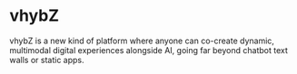 # vhybZ
vhybZ is a new kind of platform where anyone can co-create dynamic, multimodal digital experiences alongside AI, going far beyond chatbot text walls or static apps.

